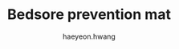 ---
layout: post
title: 'Bedsore prevention mat' 
author: haeyeon.hwang
tags: [iot, hackathon]
description: >
  air mattress that prevents patients from developing pressure ulcers (bedsores), thereby improving their quality of life (QOL), promoting their rehabilitation, and reducing the burden of caregivers when changing a patient’s body position.
image: /assets/img/blog/bedsore-prevention-mat.png
hide_image: true
---